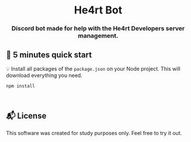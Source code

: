 

<h1 align="center">
  He4rt Bot
</h1>

<h3 align="center">
    Discord bot made for help with the He4rt Developers server management.
</h3> 

## :rocket: 5 minutes quick start

:bulb: Install all packages of the `package.json` on your Node project. This will download everything you need.

```
npm install
```
<br>




## :mailbox_with_mail: License 

This software was created for study purposes only. Feel free to try it out.



